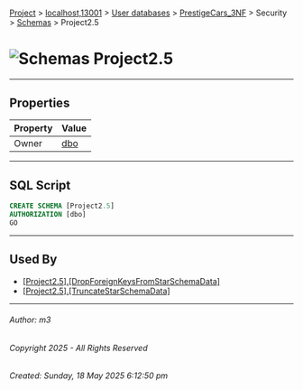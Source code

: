 #### 

[Project](../../../../../index.md) > [localhost,13001](../../../../index.md) > [User databases](../../../index.md) > [PrestigeCars_3NF](../../index.md) > Security > [Schemas](Schemas.md) > Project2.5

# ![Schemas](../../../../../Images/Schema32.png) Project2.5

---

## <a name="#properties"></a>Properties

| Property | Value |
|---|---|
| Owner | [dbo](../Users/_dbo.md) |


---

## <a name="#sqlscript"></a>SQL Script

```sql
CREATE SCHEMA [Project2.5]
AUTHORIZATION [dbo]
GO

```


---

## <a name="#usedby"></a>Used By

* [[Project2.5].[DropForeignKeysFromStarSchemaData]](../../Programmability/Stored_Procedures/Project2.5_DropForeignKeysFromStarSchemaData.md)
* [[Project2.5].[TruncateStarSchemaData]](../../Programmability/Stored_Procedures/Project2.5_TruncateStarSchemaData.md)


---

###### Author:  m3

###### Copyright 2025 - All Rights Reserved

###### Created: Sunday, 18 May 2025 6:12:50 pm

